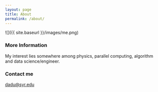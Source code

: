 ```yaml
---
layout: page
title: About
permalink: /about/
---
```


![]({{ site.baseurl }}/images/me.png) 

### More Information

My interest lies somewhere among physics, parallel computing, algorithm and data science/engineer. 

### Contact me

[dadu@syr.edu](mailto:dadu@syr.edu)
